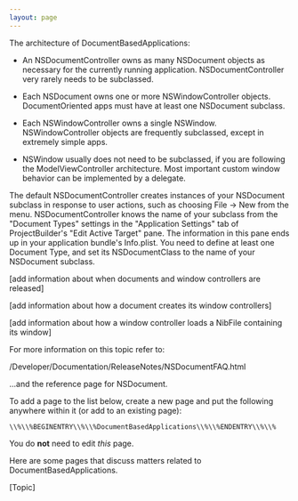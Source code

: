 ```yaml
---
layout: page
---
```




The architecture of DocumentBasedApplications:


* An NSDocumentController owns as many NSDocument objects as necessary for the currently running application.  NSDocumentController very rarely needs to be subclassed.

* Each NSDocument owns one or more NSWindowController objects.  DocumentOriented apps must have at least one NSDocument subclass.

* Each NSWindowController owns a single NSWindow.  NSWindowController objects are frequently subclassed, except in extremely simple apps.

* NSWindow usually does not need to be subclassed, if you are following the ModelViewController architecture.  Most important custom window behavior can be implemented by a delegate.


The default NSDocumentController creates instances of your NSDocument subclass in response to user actions, such as choosing File -> New from the menu.  NSDocumentController knows the name of your subclass from the "Document Types" settings in the "Application Settings" tab of ProjectBuilder's "Edit Active Target" pane.  The information in this pane ends up in your application bundle's Info.plist.  You need to define at least one Document Type, and set its NSDocumentClass to the name of your NSDocument subclass.

[add information about when documents and window controllers are released]

[add information about how a document creates its window controllers]

[add information about how a window controller loads a NibFile containing its window]

For more information on this topic refer to:

/Developer/Documentation/ReleaseNotes/NSDocumentFAQ.html

...and the reference page for NSDocument.

To add a page to the list below, create a new page and put the following anywhere within it (or add to an existing page):

    \\%\\%BEGINENTRY\\%\\%DocumentBasedApplications\\%\\%ENDENTRY\\%\\% 

You do **not** need to edit
*this* page.

Here are some pages that discuss matters related to DocumentBasedApplications.

[Topic]
